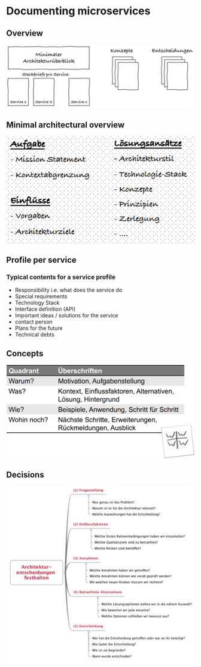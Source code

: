 # Documenting microservices

## Overview

![Overview of documentation elements](.\images\documenting_microservices_overview.png)

## Minimal architectural overview

![Content of minimal architectural overview](.\images\documenting_microservices_minimal_overview.png)

## Profile per service

### Typical contents for a service profile

- Responsibility i.e. what does the service do
- Special requirements
- Technology Stack
- Interface definition (API)
- Important ideas / solutions for the service
- contact person
- Plans for the future
- Technical debts

## Concepts

![Structure of concepts](.\images\documenting_microservices_concept_structure.png)

## Decisions

![Mandatory questions to document decisions](.\images\documenting_microservices_decision_template.png)
